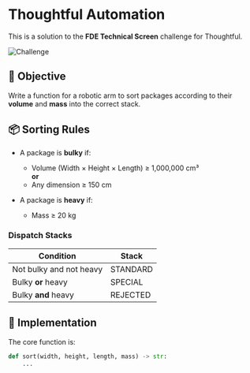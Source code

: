 # Thoughtful Automation

This is a solution to the **FDE Technical Screen** challenge for Thoughtful.

![Challenge](https://thoughtfulautomation.notion.site/FDE-Technical-Screen-12af43a78fa480af8d97c2fc9478cb18)

## 🚀 Objective

Write a function for a robotic arm to sort packages according to their **volume** and **mass** into the correct stack.

## 📦 Sorting Rules

- A package is **bulky** if:
  - Volume (Width × Height × Length) ≥ 1,000,000 cm³  
  **or**
  - Any dimension ≥ 150 cm

- A package is **heavy** if:
  - Mass ≥ 20 kg

### Dispatch Stacks

| Condition               | Stack      |
|-------------------------|------------|
| Not bulky and not heavy | STANDARD   |
| Bulky **or** heavy      | SPECIAL    |
| Bulky **and** heavy     | REJECTED   |

## 🧠 Implementation

The core function is:

```python
def sort(width, height, length, mass) -> str:
    ...
